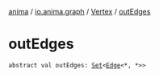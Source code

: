 [anima](../../index.md) / [io.anima.graph](../index.md) / [Vertex](index.md) / [outEdges](./out-edges.md)

# outEdges

`abstract val outEdges: `[`Set`](https://kotlinlang.org/api/latest/jvm/stdlib/kotlin.collections/-set/index.html)`<`[`Edge`](../-edge/index.md)`<*, *>>`